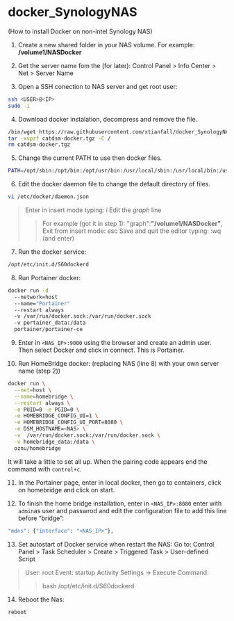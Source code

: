 # docker_SynologyNAS
(How to install Docker on non-intel Synology NAS)
1. Create a new shared folder in your NAS volume. 
For example: **/volume1/NASDocker**
2. Get the server name fom the (for later):
	Control Panel > Info Center > Net > Server Name

3. Open a SSH conection to NAS server and get root user:
```bash
ssh <USER>@<IP>
sudo -i
```

4. Download docker instalation, decompress and remove the file.
```bash
/bin/wget https://raw.githubusercontent.com/xtianfall/docker_SynologyNAS/master/catdsm-docker.tgz
tar -xvpzf catdsm-docker.tgz -C /
rm catdsm-docker.tgz
```

5. Change the current PATH to use then docker files.
```bash
PATH=/opt/sbin:/opt/bin:/opt/usr/bin:/usr/local/sbin:/usr/local/bin:/usr/sbin:/usr/bin:/sbin:/bin
```

6. Edit the docker daemon file to change the default directory of files.
```bash
vi /etc/docker/daemon.json
```
> Enter in insert mode typing: i
> Edit the *graph* line
>> For example (got it in step 1):
>> "graph":**"/volume1/NASDocker"**,
> Exit from insert mode: esc
> Save and quit the editor typing: :wq (and enter)

7. Run the docker service:
```bash
/opt/etc/init.d/S60dockerd
```

8. Run Portainer docker:
```bash
docker run -d 
  --network=host 
  --name="Portainer" 
  --restart always 
  -v /var/run/docker.sock:/var/run/docker.sock 
  -v portainer_data:/data 
  portainer/portainer-ce
```

9. Enter in `<NAS_IP>:9000` using the browser and create an admin user. 
Then select Docker and click in connect. 
This is Portainer.

10. Run HomeBridge docker:
(replacing NAS (line 8) with your own server name (step 2))
```bash
docker run \
  --net=host \
  --name=homebridge \
  --restart always \
  -e PUID=0 -e PGID=0 \
  -e HOMEBRIDGE_CONFIG_UI=1 \
  -e HOMEBRIDGE_CONFIG_UI_PORT=8080 \
  -e DSM_HOSTNAME=<NAS> \
  -v  /var/run/docker.sock:/var/run/docker.sock \
  -v homebridge_data:/data \
  oznu/homebridge
```
It will take a little to set all up. When the pairing code appears end the command with `control+c`.

11. In the Portainer page, enter in local docker, then go to containers, click on homebridge and click on start.

12. To finish the home bridge installation, enter in `<NAS_IP>:8080` enter with `admin`as user and passwrod and edit the configuration file to add this line before “bridge”:
```bash
"mdns": {"interface": "<NAS_IP>"},
```

13. Set autostart of Docker service when restart the NAS:
Go to: Control Panel > Task Scheduler > Create > Triggered Task > User-defined Script
>User: root
>Event: startup
>Activity Settings -> Execute Command:
>>bash /opt/etc/init.d/S60dockerd

14. Reboot the Nas:
```bash
reboot
```

